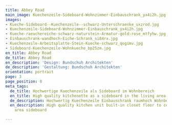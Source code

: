 ```yaml
---
title: Abbey Road
main_image: Kuechenzeile-Sideboard-Wohnzimmer-Einbauschrank_yx4i2h.jpg
images:
- Kueche-Sideboard--Kuechenzeile--schwarz-Unterschraenke_uxzrod.jpg
- Kuechenzeile-Sideboard-Wohnzimmer-Einbauschrank_yx4i2h.jpg
- Kueche-raeuchereiche-schwarz-naturstein-Armatur-gold-rose_mtfyhw.jpg
- Einbauschrank-wandhoch-Eiche-Schrank_si84rx.jpg
- Kuechenzeile-Arbeitsplatte-Stein-Kueche-schwarz_qogimv.jpg
- Sideboard-Kuechenzeile-Wohnkueche_bp25zm.jpg
en_title: Abbey Road
de_title: Abbey Road
en_description: 'Design: Bundschuh Architekten'
de_description: 'Gestaltung: Bundschuh Architekten'
orientation: portrait
page: 3
page_position: 0
meta_tags:
  de_title: Hochwertige Kuechenzeile als Sideboard im Wohnbereich
  en_title: High quality kitchenette as a sideboard in the living area
  de_description: Hochwertig Kuechenzeile Einbauschrank raumhoch Wohnbereich Sideoboard
  en_description: High quality kitchen unit built-in closet floor to ceiling living
    area sideboard

---
```

